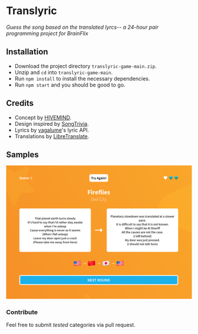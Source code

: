 # Translyric

*Guess the song based on the translated lyrcs-- a 24-hour pair programming project for BrainFlix*

## Installation

- Download the project directory `translyric-game-main.zip`.
- Unzip and `cd` into `translyric-game-main`.
- Run `npm install` to install the necessary dependencies.
- Run `npm start` and you should be good to go.

## Credits

- Concept by [HIVEMIND](https://www.youtube.com/watch?v=zLP-NjDTZ_Q&ab_channel=HIVEMIND).
- Design inspired by [SongTrivia](https://songtrivia2.io/).
- Lyrics by [vagalume](https://api.vagalume.com.br/)'s lyric API.
- Translations by [LibreTranslate](https://libretranslate.com/).

## Samples
![Fireflies Sample](./public/fireflies-sample.png)

### Contribute
Feel free to submit *tested* categories via pull request.
